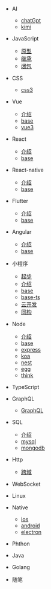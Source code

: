 <!--
 * @Author: 杨利龙 173714659@qq.com
 * @Date: 2023-02-02 10:54:38
 * @LastEditors: 杨利龙 173714659@qq.com
 * @LastEditTime: 2024-05-07 18:00:57
 * @FilePath: /blog/docs/_navbar.md
 * @Description: 这是默认设置,请设置`customMade`, 打开koroFileHeader查看配置 进行设置: https://github.com/OBKoro1/koro1FileHeader/wiki/%E9%85%8D%E7%BD%AE
-->

- AI

  - [chatGpt](ai/chatGpt/index.md "chatGpt")
  - [kimi](ai/kimi/index.md "kimi")

- JavaScript

  - [原型](javaScript/prototype.md "原型")
  - [继承](javaScript/继承.md "继承")
  - [闭包](javaScript/closure.md "闭包")

- CSS

  - [css3](css/css3.md "css3")

- Vue

  - [介绍](vue/index.md "介绍")
  - [base](vue/base.md "基础知识")
  - [vue3](vue/vue3/index.md "vue3+vite")

- React

  - [介绍](react/index.md "介绍")
  - [base](react/base.md "基础知识")

- React-native

  - [介绍](react-native/index.md "介绍")
  - [base](react-native/base.md "基础知识")

- Flutter

  - [介绍](flutter/index.md "介绍")
  - [base](flutter/base.md "基础知识")

- Angular

  - [介绍](angular/index.md "介绍")
  - [base](angular/base.md "基础知识")

- 小程序

  - [起步](miniapps/index.md "起步")
  - [介绍](miniapps/start.md "介绍")
  - [base](miniapps/base.md "基础知识")
  - [base-ts](miniapps/ts.md "base-ts")
  - [云开发](miniapps/cloud.md "云开发")
  - [同构](miniapps/kbone.md "同构")

- Node

  - [介绍](node/index.md "介绍")
  - [base](node/base.md "基础知识")
  - [express](node/base.md "express")
  - [koa](node/koa/index.md "koa")
  - [nest](node/nest/index.md "nest")
  - [egg](node/koa/index.md "egg")
  - [think](node/koa/index.md "think")

- TypeScript

- GraphQL

  - [GraphQL](graphQL/index.md "GraphQL")

- SQL

  - [介绍](sql/index.md "介绍")
  - [mysql](sql/mysql/index.md "mysql")
  - [mongodb](sql/mongodb/index.md "mongodb")

- Http

  - [跨域](crossDomain/index.md "跨域")

- WebSocket

- Linux

- Native

  - [ios](native/ios.md "ios")
  - [android](native/android.md "Android")
  - [electron](native/electron.md "electron")

- Phthon

- Java

- Golang

- 随笔
